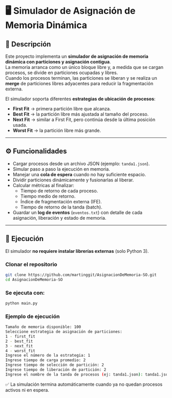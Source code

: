 # 🖥️ Simulador de Asignación de Memoria Dinámica

## 📌 Descripción
Este proyecto implementa un **simulador de asignación de memoria dinámica con particiones y asignación contigua**.  
La memoria arranca como un único bloque libre y, a medida que se cargan procesos, se divide en particiones ocupadas y libres.  
Cuando los procesos terminan, las particiones se liberan y se realiza un **merge** de particiones libres adyacentes para reducir la fragmentación externa.

El simulador soporta diferentes **estrategias de ubicación de procesos**:

- **First Fit** → primera partición libre que alcanza.  
- **Best Fit** → la partición libre más ajustada al tamaño del proceso.  
- **Next Fit** → similar a First Fit, pero continúa desde la última posición usada.  
- **Worst Fit** → la partición libre más grande.  

---

## ⚙️ Funcionalidades
- Cargar procesos desde un archivo JSON (ejemplo: `tanda1.json`).  
- Simular paso a paso la ejecución en memoria.  
- Manejar una **cola de espera** cuando no hay suficiente espacio.  
- Dividir particiones dinámicamente y fusionarlas al liberar.  
- Calcular métricas al finalizar:  
  - Tiempo de retorno de cada proceso.  
  - Tiempo medio de retorno.  
  - Índice de fragmentación externa (IFE).  
  - Tiempo de retorno de la tanda (batch).  
- Guardar un **log de eventos** (`eventos.txt`) con detalle de cada asignación, liberación y estado de memoria.  

---

## 🚀 Ejecución
El simulador **no requiere instalar librerías externas** (solo Python 3).

### Clonar el repositorio
```bash
git clone https://github.com/martinggit/AsignacionDeMemoria-SO.git
cd AsignacionDeMemoria-SO
```
### Se ejecuta con:
```bash
python main.py
```

### Ejemplo de ejecución
```bash
Tamaño de memoria disponible: 100
Seleccione estrategia de asignación de particiones:
1 - first_fit
2 - best_fit
3 - next_fit
4 - worst_fit
Ingrese el número de la estrategia: 1
Ingrese tiempo de carga promedio: 2
Ingrese tiempo de selección de partición: 2
Ingrese tiempo de liberación de partición: 2
Ingrese el nombre de la tanda de procesos (ej: tanda1.json): tanda1.json
```
✅ La simulación termina automáticamente cuando ya no quedan procesos activos ni en espera.
